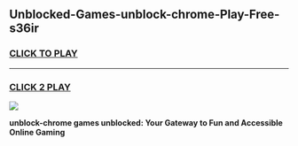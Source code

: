 
## Unblocked-Games-unblock-chrome-Play-Free-s36ir
<h3>
<a href="https://premium76.site?title=unblock-chrome&ref=21A">CLICK TO PLAY</a></h3>
<hr>

<h3>
<a href="https://premium76.site?title=unblock-chrome&ref=21A">CLICK 2 PLAY</a>
  
</h3>

<a href="https://premium76.site?title=unblock-chrome&ref=21A"><img src="https://clearcache.store/games.png"></a>


**unblock-chrome games unblocked: Your Gateway to Fun and Accessible Online Gaming**

